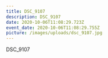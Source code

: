 ```yaml
---
title: DSC_9107
description: DSC_9107
date: 2020-10-06T11:08:29.723Z
event_date: 2020-10-06T11:08:29.755Z
picture: /images/uploads/dsc_9107.jpg
---
```

DSC_9107
